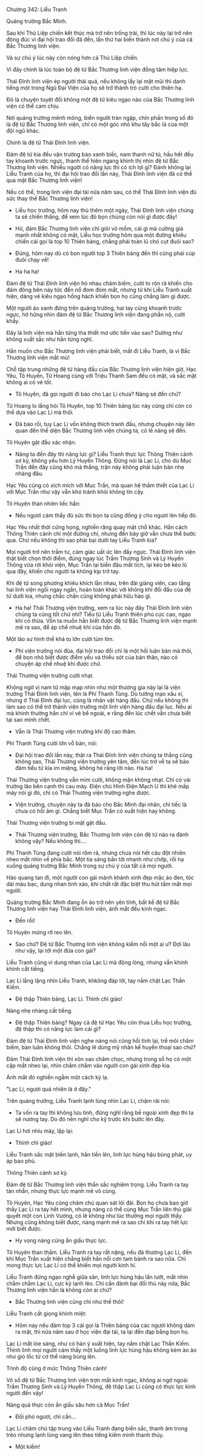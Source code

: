 




Chương 342: Liễu Tranh


Quảng trường Bắc Minh.

Sau khi Thú Liệp chiến kết thúc mà trở nên trống trải, thì lúc này lại trở nên đông đúc vì đại hội trao đổi đã đến, lần thứ hai biến thành nơi chú ý của cả Bắc Thương linh viện.

Và sự chú ý lúc này còn nóng hơn cả Thú Liệp chiến.

Vì đây chính là lúc toàn bộ đệ tử Bắc Thương linh viện đồng tâm hiệp lực.

Thái Đỉnh linh viện ép người thái quá, nếu không lấy lại mặt mũi thì danh tiếng một trong Ngũ Đại Viện của họ sẽ trở thành trò cười cho thiên hạ.

Đó là chuyện tuyệt đối không một đệ tử kiêu ngạo nào của Bắc Thương linh viện có thể cam chịu.

Nơi quảng trường mênh mông, biển người tràn ngập, chín phần trong số đó là đệ tử Bắc Thương linh viện, chỉ có một góc nhỏ khu tây bắc là của một đội ngũ khác.

Chính là đệ tử Thái Đỉnh linh viện.

Đám đệ tử kia đều vận trường bào xanh biếc, nam thanh nữ tú, hầu hết đều tay khoanh trước ngực, thanh thế hiên ngang khinh thị nhìn đệ tử Bắc Thương linh viện. Nhiều người có năng lực thì có ích lợi gì? Đánh không lại Liễu Tranh của họ, thì đại hội trao đổi lần này, Thái Đỉnh linh viện đã có thể qua mặt Bắc Thương linh viện!

Nếu có thể, trong linh viện đại tái nửa năm sau, có thể Thái Đỉnh linh viện đủ sức thay thế Bắc Thương linh viện!

- Liễu học trưởng, hôm nay thủ thêm một ngày, Thái Đỉnh linh viện chúng ta sẽ chiến thắng, để xem lúc đó bọn chúng còn nói gì được đây!

- Hừ, đám Bắc Thương linh viện chỉ giỏi võ mồm, cái gì mà cường giả mạnh nhất không có mặt, Liễu học trưởng hôm qua một đường khiêu chiến cái gọi là top 10 Thiên bảng, chẳng phải toàn lũ chó cụt đuôi sao?

- Đúng, hôm nay dù có bọn người top 3 Thiên bảng đến thì cũng phải cúp đuôi chạy về!

- Ha ha ha!

Đám đệ tử Thái Đỉnh linh viện hò nhau châm biếm, cười to rộn rã khiến cho đám đông bên này tức đến nổ đom đóm mắt, nhưng từ khi Liễu Tranh xuất hiện, dáng vẻ kiêu ngạo hống hách khiến bọn họ cũng chẳng làm gì được.

Một người áo xanh đứng trên quảng trường, hai tay cũng khoanh trước ngực, hờ hững nhìn đám đệ tử Bắc Thương linh viện đang phẫn nộ, cười khẩy.

Đây là linh viện mà hắn từng tha thiết mơ ước tiến vào sao? Dường như không xuất sắc như hắn từng nghĩ.

Hắn muốn cho Bắc Thương linh viện phải biết, mất đi Liễu Tranh, là vì Bắc Thương linh viện mắt mù!

Chỗ tập trung những đệ tử hàng đầu của Bắc Thương linh viện hiện giờ, Hạc Yêu, Tô Huyên, Từ Hoang cùng với Triệu Thanh Sam đều có mặt, và sắc mặt không ai có vẻ tốt.

- Tô Huyên, đã gọi người đi báo cho Lạc Li chưa? Nàng sẽ đến chứ?

Từ Hoang lo lắng hỏi Tô Huyên, top 10 Thiên bảng lúc này cũng chỉ còn có thể dựa vào Lạc Li mà thôi.

- Đã báo rồi, tuy Lạc Li vốn không thích tranh đấu, nhưng chuyện này liên quan đến thể diện Bắc Thương linh viện chúng ta, có lẽ nàng sẽ đến.

Tô Huyên gật đầu xác nhận.

- Nàng ta đến đây thì năng lực gì? Liễu Tranh thực lực Thông Thiên cảnh sơ kỳ, không yếu hơn Lý Huyền Thông. Đừng nói là Lạc Li, cho dù Mục Trần đến đây cũng khó mà thắng, trận này không phải luận bàn nhẹ nhàng đâu.

Hạc Yêu cũng có xích mích với Mục Trần, mà quan hệ thắm thiết của Lạc Li với Mục Trần như vậy vẫn khó tránh khỏi không tin cậy.

Tô Huyên thản nhiên liếc hắn:

- Nếu ngươi cảm thấy đủ sức thì bọn ta cũng đồng ý cho ngươi lên tiếp đó.

Hạc Yêu nhất thời cứng họng, nghiến răng quay mặt chỗ khác. Hắn cách Thông Thiên cảnh chỉ một đường chỉ, nhưng đến bây giờ vẫn chưa thể bước qua. Chứ nếu không thì sao phải bại dưới tay Liễu Tranh kia?

Mọi người trở nên trầm tư, cảm giác uất ức lên đầy ngực. Thái Đỉnh linh viện thật biết chọn thời điểm, đúng ngay lúc Trầm Thương Sinh và Lý Huyền Thông vừa rời khỏi viện, Mục Trần lại biến đâu mất tích, lại kéo bè kéo lũ qua đây, khiến cho người ta không kịp trở tay.

Khi đệ tử song phương khiêu khích lẫn nhau, trên đài giảng viên, cao tầng hai linh viện ngồi ngay ngắn, hoàn toàn khác với không khí đối đầu của đệ tử dưới kia, nhưng chắc chắn cũng không phải hữu hảo gì.

- Ha ha! Thái Thương viện trưởng, xem ra lúc này đây Thái Đỉnh linh viện chúng ta cũng tốt chứ nhỉ? Tiểu tử Liễu Tranh thiên phú cực cao, ngạo khí có thừa. Vốn ta muốn hắn biết được đệ tử Bắc Thương linh viện mạnh mẽ ra sao, để áp chế nhuệ khí của hắn đó.

Một lão sư hình thể khá to lớn cười tủm tỉm.

- Phí viện trưởng nói đùa, đại hội trao đổi chỉ là một hồi luận bàn mà thôi, để bọn nhỏ biết được điểm yếu và thiếu sót của bản thân, nào có chuyện áp chế nhuệ khí được chứ.

Thái Thương viện trưởng cười nhạt.

Không ngờ vị nam tử mập mạp nhìn như một thương gia này lại là viện trưởng Thái Đỉnh linh viện, tên là Phí Thanh Tùng. Dù tướng mạo xấu xí, nhưng ở Thái Đỉnh đại lục, cũng là nhân vật hàng đầu. Chứ nếu không thì làm sao có thể trở thành viện trưởng một linh viện hàng đầu đại lục. Nếu ai mà khinh thường hắn chỉ vì vẻ bề ngoài, e rằng đến lúc chết vẫn chưa biết tại sao mình chết.

- Vẫn là Thái Thương viện trưởng khí độ cao thâm.

Phí Thanh Tùng cười lớn vỗ bàn, nói:

- Đại hội trao đổi lần này, thật ra Thái Đỉnh linh viện chúng ta thắng cũng không sao, Thái Thương viện trưởng yên tâm, đến lúc trở về ta sẽ bảo đám tiểu tử kia im miệng, không hé răng lời nào. Ha ha!

Thái Thương viện trưởng vẫn mỉm cười, không mặn không nhạt. Chỉ có vài trưởng lão bên cạnh thì cau mày. Điện chủ Hình Điện Mạch U thì khẽ mấp máy nói gì đó, chỉ có Thái Thương viện trưởng nghe được.

- Viện trưởng, chuyện này ta đã báo cho Bắc Minh đại nhân, chỉ tiếc là chưa có hồi âm gì. Chẳng biết Mục Trần có xuất hiện hay không.

Thái Thương viện trưởng bí mật gật đầu.

- Thái Thương viện trưởng, Bắc Thương linh viện còn đệ tử nào ra đánh không vậy? Nếu không thì....

Phí Thanh Tùng đang cười nói rôm rả, nhưng chưa nói hết câu đột nhiên nheo mắt nhìn về phía bắc. Một tia sáng bắn tới nhanh như chớp, rồi hạ xuống quảng trường Bắc Minh trong sự chú ý của tất cả mọi người.

Hào quang tan đi, một người con gái mảnh khảnh xinh đẹp mặc áo đen, tóc dài màu bạc, dung nhan tinh xảo, khí chất rất đặc biệt thu hút tầm mắt mọi người.

Quảng trường Bắc Minh đang ồn ào trở nên yên tĩnh, bất kể đệ tử Bắc Thương linh viện hay Thái Đỉnh linh viện, ánh mắt đều kinh ngạc.

- Đến rồi!

Tô Huyên mừng rỡ reo lên.

- Sao chứ? Đệ tử Bắc Thương linh viện không kiếm nổi một ai ư? Đợi lâu như vậy, lại tới một đứa con gái?

Liễu Tranh cũng vì dung nhan của Lạc Li mà động lòng, nhưng vẫn khinh khỉnh cất tiếng.

Lạc Li lẳng lặng nhìn Liễu Tranh, khkông đáp lời, tay nắm chặt Lạc Thần Kiếm.

- Đệ thập Thiên bảng, Lạc Li. Thỉnh chỉ giáo!

Nàng nhẹ nhàng cất tiếng.

- Đệ thập Thiên bảng? Ngay cả đệ tứ Hạc Yêu còn thua Liễu học trưởng, đệ thập thì có năng lực làm cái gì?

Đám đệ tử Thái Đỉnh linh viện nghe nàng nói cũng hồi tỉnh lại, trề môi châm biếm, bàn luân không thôi. Chẳng lẽ dùng mỹ nhân kế huyền thoại sao chứ?

Đám Thái Đỉnh linh viện thì xôn xao châm chọc, nhưng trong số họ có một cặp mắt nheo lại, nhìn chằm chằm vào người con gái xinh đẹp kia.

Ánh mắt đó nghiền ngẫm một cách kỳ lạ.

"Lạc Li, ngươi quả nhiên là ở đây."

Trên quảng trường, Liễu Tranh lạnh lùng nhìn Lạc Li, chậm rãi nói:

- Ta vốn ra tay thì không lưu tình, đừng nghĩ rằng bề ngoài xinh đẹp thì ta sẽ nương tay. Do đó nên nghĩ cho kỹ trước khi bước lên đây.

Lạc Li hơi nhíu mày, lặp lại:

- Thỉnh chỉ giáo!

Liễu Tranh sắc mặt biến lạnh, hắn tiến lên, linh lực hùng hậu bùng phát, uy áp bao phủ.

Thông Thiên cảnh sơ kỳ.

Đám đệ tử Bắc Thương linh viện thần sắc nghiêm trọng. Liễu Tranh ra tay tàn nhẫn, nhưng thực lực mạnh mẽ vô cùng.

Tô Huyên, Hạc Yêu cũng chăm chú quan sát lôi đài. Bọn họ chưa bao giờ thấy Lạc Li ra tay hết mình, nhưng nàng có thể cùng Mục Trần liên thủ giải quyết một con Linh Vương, có lẽ không như lúc thường mọi người thấy. Nhưng cũng không biết được, nàng mạnh mẽ ra sao chỉ khi ra tay hết lực mới biết được.

- Hy vọng nàng cũng ẩn giấu thực lực.

Tô Huyên than thầm. Liễu Tranh ra tay rất nặng, nếu đả thương Lạc Li, đến khi Mục Trần xuất hiện chẳng biết hắn nổi cơn tam bành ra sao nữa. Chỉ mong thực lực Lạc Li có thể khiến mọi người kinh hỉ.

Liễu Tranh đứng ngạo nghễ giữa sân, linh lực hùng hậu lấn lướt, mắt nhìn chằm chằm Lạc Li, cực kỳ lạnh lẽo. Chỉ cần đánh bại đối thủ này nữa, Bắc Thương linh viện hẳn là không còn ai chứ?

- Bắc Thương linh viện cũng chỉ như thế thôi!

Liễu Tranh cất giọng khinh miệt:

- Hôm nay nếu đám top 3 cái gọi là Thiên bảng của các ngươi không dám ra mặt, thì nửa năm sau ở học viện đại tái, ta lại đến đạp bằng bọn họ.

Lạc Li mắt lóe sáng, như có hàn ý xuất hiện, tay nắm chặt Lạc Thần Kiếm. Thình lình mọi người cảm thấy một luồng linh lực hùng hậu không kém ào ào như gió lốc từ cơ thể nàng bùng lên.

Trình độ cũng ở mức Thông Thiên cảnh!

Vô số đệ tử Bắc Thương linh viện trợn mắt kinh ngạc, không ai ngờ ngoài Trầm Thương Sinh và Lý Huyền Thông, đệ thập Lạc Li cũng có thực lực kinh người đến vậy!

Nàng quả thực còn ẩn giấu sâu hơn cả Mục Trần!

- Đối phó ngươi, chỉ cần...

Lạc Li chăm chú tập trung vào Liễu Tranh đang biến sắc, thanh âm trong trẻo nhưng lạnh lùng vang lên theo tiếng kiếm minh thanh thúy.

- Một kiếm!





